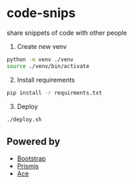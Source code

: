 # code-snips

share snippets of code with other people

1. Create new venv

```bash
python -m venv ./venv
source ./venv/bin/activate
```

2. Install requirements

```bash
pip install -r requirments.txt
```

3. Deploy

```bash
./deploy.sh
```

## Powered by

- [Bootstrap](https://getbootstrap.com)
- [Prismjs](https://prismjs.com)
- [Ace](https://ace.c9.io/)
